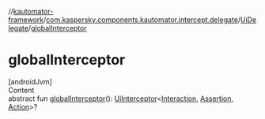 //[kautomator-framework](../../index.md)/[com.kaspersky.components.kautomator.intercept.delegate](../index.md)/[UiDelegate](index.md)/[globalInterceptor](global-interceptor.md)



# globalInterceptor  
[androidJvm]  
Content  
abstract fun [globalInterceptor](global-interceptor.md)(): [UiInterceptor](../../com.kaspersky.components.kautomator.intercept.base/-ui-interceptor/index.md)<[Interaction](index.md), [Assertion](index.md), [Action](index.md)>?  



